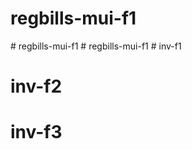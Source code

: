 # regbills-mui-f1
#   r e g b i l l s - m u i - f 1  
 #   r e g b i l l s - m u i - f 1  
 # inv-f1
# inv-f2
# inv-f3

